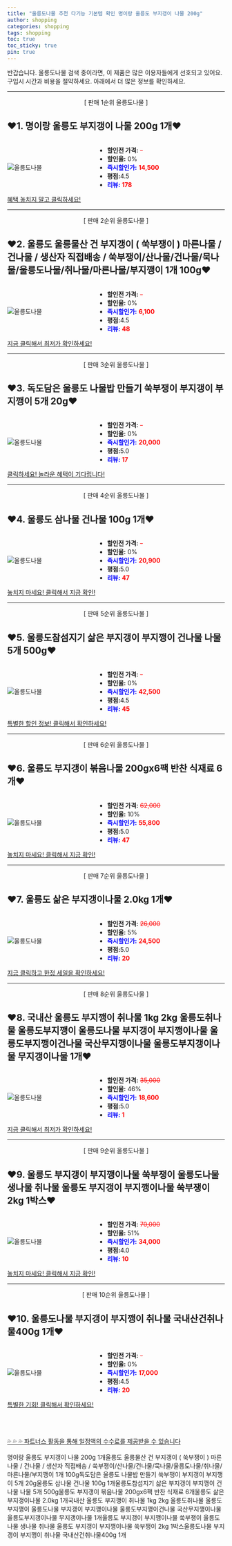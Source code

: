 ```yaml
---
title: "울릉도나물 추천 다기능 기본템 확인 명이랑 울릉도 부지갱이 나물 200g"
author: shopping
categories: shopping
tags: shopping
toc: true
toc_sticky: true
pin: true
---
```

반갑습니다. 울릉도나물 검색 중이라면, 이 제품은 많은 이용자들에게 선호되고 있어요. 구입시 시간과 비용을 절약하세요. 아래에서 더 많은 정보를 확인하세요.

---
<p class="toplist" style="margin: 0 auto; display: block; width: fit-content;">[ 판매 1순위 울릉도나물 ]</p>

<h2><strong>❤️1. 명이랑 울릉도 부지갱이 나물 200g 1개❤️</strong></h2>

<div style="display: flex; align-items: center;">
    <div style="flex: 0.4;">
        <img src="https://thumbnail8.coupangcdn.com/thumbnails/remote/230x230ex/image/vendor_inventory/images/2017/06/22/9/4/27059ca4-2994-4798-8d41-28c8d800e615.jpg" alt="울릉도나물" style="max-width: 100%;">
    </div>
    <div style="flex: 0.6; margin-left: 10px;">
        <ul>
            <li><strong>할인전 가격:</strong> <del style="color: red;">-</del></li>
            <li><strong>할인율:</strong> 0%</li>
            <li><span style='color:blue'><strong>즉시할인가:</strong></span> <span style='color:red'><strong>14,500</strong></span></li>
            <li><strong>평점:</strong>4.5</li>
            <li><span style='color:blue'><strong>리뷰:</strong></span> <span style='color:red'><strong>178</strong></span></li>
        </ul>
    </div>
</div>
<div class="center">
    <a href="https://selin100587.github.io?lptag=AF9450613&subid=githubio&pageKey=24824717&traceid=V0-153&itemId=96578075&vendorItemId=3174171880" class="myButton">
        혜택 놓치지 말고 클릭하세요!
    </a>
</div>


---
<p class="toplist" style="margin: 0 auto; display: block; width: fit-content;">[ 판매 2순위 울릉도나물 ]</p>

<h2><strong>❤️2. 울릉도 울릉물산 건 부지갱이 ( 쑥부쟁이 ) 마른나물 / 건나물 / 생산자 직접배송 / 쑥부쟁이/산나물/건나물/묵나물/울릉도나물/취나물/마른나물/부지깽이 1개 100g❤️</strong></h2>

<div style="display: flex; align-items: center;">
    <div style="flex: 0.4;">
        <img src="https://thumbnail6.coupangcdn.com/thumbnails/remote/230x230ex/image/vendor_inventory/b624/a99496d3346caeb3932bfdc54847080e51779d1d56036ad870654ac427a4.jpg" alt="울릉도나물" style="max-width: 100%;">
    </div>
    <div style="flex: 0.6; margin-left: 10px;">
        <ul>
            <li><strong>할인전 가격:</strong> <del style="color: red;">-</del></li>
            <li><strong>할인율:</strong> 0%</li>
            <li><span style='color:blue'><strong>즉시할인가:</strong></span> <span style='color:red'><strong>6,100</strong></span></li>
            <li><strong>평점:</strong>4.5</li>
            <li><span style='color:blue'><strong>리뷰:</strong></span> <span style='color:red'><strong>48</strong></span></li>
        </ul>
    </div>
</div>
<div class="center">
    <a href="https://selin100587.github.io?lptag=AF9450613&subid=githubio&pageKey=8180151943&traceid=V0-153&itemId=11369860108&vendorItemId=78646121705" class="myButton">
        지금 클릭해서 최저가 확인하세요!
    </a>
</div>


---
<p class="toplist" style="margin: 0 auto; display: block; width: fit-content;">[ 판매 3순위 울릉도나물 ]</p>

<h2><strong>❤️3. 독도담은 울릉도 나물밥 만들기 쑥부쟁이 부지갱이 부지깽이 5개 20g❤️</strong></h2>

<div style="display: flex; align-items: center;">
    <div style="flex: 0.4;">
        <img src="https://thumbnail10.coupangcdn.com/thumbnails/remote/230x230ex/image/vendor_inventory/7da9/a335da7c0b64bf2cb498efd8e21d5fe32ff71c10966af17954784b1510ef.jpg" alt="울릉도나물" style="max-width: 100%;">
    </div>
    <div style="flex: 0.6; margin-left: 10px;">
        <ul>
            <li><strong>할인전 가격:</strong> <del style="color: red;">-</del></li>
            <li><strong>할인율:</strong> 0%</li>
            <li><span style='color:blue'><strong>즉시할인가:</strong></span> <span style='color:red'><strong>20,000</strong></span></li>
            <li><strong>평점:</strong>5.0</li>
            <li><span style='color:blue'><strong>리뷰:</strong></span> <span style='color:red'><strong>17</strong></span></li>
        </ul>
    </div>
</div>
<div class="center">
    <a href="https://selin100587.github.io?lptag=AF9450613&subid=githubio&pageKey=6348728531&traceid=V0-153&itemId=13349851576&vendorItemId=80631580664" class="myButton">
        클릭하세요! 놀라운 혜택이 기다립니다!
    </a>
</div>


---
<p class="toplist" style="margin: 0 auto; display: block; width: fit-content;">[ 판매 4순위 울릉도나물 ]</p>

<h2><strong>❤️4. 울릉도 삼나물 건나물 100g 1개❤️</strong></h2>

<div style="display: flex; align-items: center;">
    <div style="flex: 0.4;">
        <img src="https://thumbnail9.coupangcdn.com/thumbnails/remote/230x230ex/image/vendor_inventory/e01a/f0771642b75368f35d3717f91f336f4dc890b6294a1f9eb2745251afd9c5.jpg" alt="울릉도나물" style="max-width: 100%;">
    </div>
    <div style="flex: 0.6; margin-left: 10px;">
        <ul>
            <li><strong>할인전 가격:</strong> <del style="color: red;">-</del></li>
            <li><strong>할인율:</strong> 0%</li>
            <li><span style='color:blue'><strong>즉시할인가:</strong></span> <span style='color:red'><strong>20,900</strong></span></li>
            <li><strong>평점:</strong>5.0</li>
            <li><span style='color:blue'><strong>리뷰:</strong></span> <span style='color:red'><strong>47</strong></span></li>
        </ul>
    </div>
</div>
<div class="center">
    <a href="https://selin100587.github.io?lptag=AF9450613&subid=githubio&pageKey=5530737564&traceid=V0-153&itemId=8678093844&vendorItemId=5438568922" class="myButton">
        놓치지 마세요! 클릭해서 지금 확인!
    </a>
</div>


---
<p class="toplist" style="margin: 0 auto; display: block; width: fit-content;">[ 판매 5순위 울릉도나물 ]</p>

<h2><strong>❤️5. 울릉도참섬지기 삶은 부지갱이 부지깽이 건나물 나물 5개 500g❤️</strong></h2>

<div style="display: flex; align-items: center;">
    <div style="flex: 0.4;">
        <img src="https://thumbnail10.coupangcdn.com/thumbnails/remote/230x230ex/image/vendor_inventory/e9e6/70d2b7645580640355c5ee217d21f2578138654c2d9e19104ed75d82f72d.jpg" alt="울릉도나물" style="max-width: 100%;">
    </div>
    <div style="flex: 0.6; margin-left: 10px;">
        <ul>
            <li><strong>할인전 가격:</strong> <del style="color: red;">-</del></li>
            <li><strong>할인율:</strong> 0%</li>
            <li><span style='color:blue'><strong>즉시할인가:</strong></span> <span style='color:red'><strong>42,500</strong></span></li>
            <li><strong>평점:</strong>4.5</li>
            <li><span style='color:blue'><strong>리뷰:</strong></span> <span style='color:red'><strong>45</strong></span></li>
        </ul>
    </div>
</div>
<div class="center">
    <a href="https://selin100587.github.io?lptag=AF9450613&subid=githubio&pageKey=5876873894&traceid=V0-153&itemId=21691748711&vendorItemId=90546661470" class="myButton">
        특별한 할인 정보! 클릭해서 확인하세요!
    </a>
</div>


---
<p class="toplist" style="margin: 0 auto; display: block; width: fit-content;">[ 판매 6순위 울릉도나물 ]</p>

<h2><strong>❤️6. 울릉도 부지갱이 볶음나물 200gx6팩 반찬 식재료 6개❤️</strong></h2>

<div style="display: flex; align-items: center;">
    <div style="flex: 0.4;">
        <img src="https://thumbnail7.coupangcdn.com/thumbnails/remote/230x230ex/image/vendor_inventory/288f/a96d3c5be0f0a9817010aa78ab9c3d8e51a467833499f6ca1b55e3ba34e8.jpg" alt="울릉도나물" style="max-width: 100%;">
    </div>
    <div style="flex: 0.6; margin-left: 10px;">
        <ul>
            <li><strong>할인전 가격:</strong> <del style="color: red;">62,000</del></li>
            <li><strong>할인율:</strong> 10%</li>
            <li><span style='color:blue'><strong>즉시할인가:</strong></span> <span style='color:red'><strong>55,800</strong></span></li>
            <li><strong>평점:</strong>5.0</li>
            <li><span style='color:blue'><strong>리뷰:</strong></span> <span style='color:red'><strong>47</strong></span></li>
        </ul>
    </div>
</div>
<div class="center">
    <a href="https://selin100587.github.io?lptag=AF9450613&subid=githubio&pageKey=2140381591&traceid=V0-153&itemId=3635002361&vendorItemId=90725603775" class="myButton">
        놓치지 마세요! 클릭해서 지금 확인!
    </a>
</div>


---
<p class="toplist" style="margin: 0 auto; display: block; width: fit-content;">[ 판매 7순위 울릉도나물 ]</p>

<h2><strong>❤️7. 울릉도 삶은 부지갱이나물 2.0kg 1개❤️</strong></h2>

<div style="display: flex; align-items: center;">
    <div style="flex: 0.4;">
        <img src="https://thumbnail6.coupangcdn.com/thumbnails/remote/230x230ex/image/vendor_inventory/a943/0a3a7f31ddae3e3742893d98247056eb8eab7f86a83ad1c33c95ae97493b.jpg" alt="울릉도나물" style="max-width: 100%;">
    </div>
    <div style="flex: 0.6; margin-left: 10px;">
        <ul>
            <li><strong>할인전 가격:</strong> <del style="color: red;">26,000</del></li>
            <li><strong>할인율:</strong> 5%</li>
            <li><span style='color:blue'><strong>즉시할인가:</strong></span> <span style='color:red'><strong>24,500</strong></span></li>
            <li><strong>평점:</strong>5.0</li>
            <li><span style='color:blue'><strong>리뷰:</strong></span> <span style='color:red'><strong>20</strong></span></li>
        </ul>
    </div>
</div>
<div class="center">
    <a href="https://selin100587.github.io?lptag=AF9450613&subid=githubio&pageKey=2038870466&traceid=V0-153&itemId=3466707729&vendorItemId=71453062050" class="myButton">
        지금 클릭하고 한정 세일을 확인하세요!
    </a>
</div>


---
<p class="toplist" style="margin: 0 auto; display: block; width: fit-content;">[ 판매 8순위 울릉도나물 ]</p>

<h2><strong>❤️8. 국내산 울릉도 부지깽이 취나물 1kg 2kg 울릉도취나물 울릉도부지깽이 울릉도나물 부지갱이 부지깽이나물 울릉도부지깽이건나물 국산무지깽이나물 울릉도부지갱이나물 무지갱이나물 1개❤️</strong></h2>

<div style="display: flex; align-items: center;">
    <div style="flex: 0.4;">
        <img src="https://thumbnail9.coupangcdn.com/thumbnails/remote/230x230ex/image/vendor_inventory/8b8c/6d41ad6d8b36a1ea1b0dc87f0fe987c3b63b710e026b15f213d9727692dd.png" alt="울릉도나물" style="max-width: 100%;">
    </div>
    <div style="flex: 0.6; margin-left: 10px;">
        <ul>
            <li><strong>할인전 가격:</strong> <del style="color: red;">35,000</del></li>
            <li><strong>할인율:</strong> 46%</li>
            <li><span style='color:blue'><strong>즉시할인가:</strong></span> <span style='color:red'><strong>18,600</strong></span></li>
            <li><strong>평점:</strong>5.0</li>
            <li><span style='color:blue'><strong>리뷰:</strong></span> <span style='color:red'><strong>1</strong></span></li>
        </ul>
    </div>
</div>
<div class="center">
    <a href="https://selin100587.github.io?lptag=AF9450613&subid=githubio&pageKey=8067674515&traceid=V0-153&itemId=22697172826&vendorItemId=89732847771" class="myButton">
        지금 클릭해서 최저가 확인하세요!
    </a>
</div>


---
<p class="toplist" style="margin: 0 auto; display: block; width: fit-content;">[ 판매 9순위 울릉도나물 ]</p>

<h2><strong>❤️9. 울릉도 부지갱이 부지깽이나물 쑥부쟁이 울릉도나물 생나물 취나물 울릉도 부지갱이 부지깽이나물 쑥부쟁이 2kg 1박스❤️</strong></h2>

<div style="display: flex; align-items: center;">
    <div style="flex: 0.4;">
        <img src="https://thumbnail7.coupangcdn.com/thumbnails/remote/230x230ex/image/vendor_inventory/20ba/4bb313de3b5ac3b9f459665d8d071265b1e7f999af331ef333294e466824.png" alt="울릉도나물" style="max-width: 100%;">
    </div>
    <div style="flex: 0.6; margin-left: 10px;">
        <ul>
            <li><strong>할인전 가격:</strong> <del style="color: red;">70,000</del></li>
            <li><strong>할인율:</strong> 51%</li>
            <li><span style='color:blue'><strong>즉시할인가:</strong></span> <span style='color:red'><strong>34,000</strong></span></li>
            <li><strong>평점:</strong>4.0</li>
            <li><span style='color:blue'><strong>리뷰:</strong></span> <span style='color:red'><strong>10</strong></span></li>
        </ul>
    </div>
</div>
<div class="center">
    <a href="https://selin100587.github.io?lptag=AF9450613&subid=githubio&pageKey=7163142429&traceid=V0-153&itemId=18031033568&vendorItemId=85185708412" class="myButton">
        놓치지 마세요! 클릭해서 지금 확인!
    </a>
</div>


---
<p class="toplist" style="margin: 0 auto; display: block; width: fit-content;">[ 판매 10순위 울릉도나물 ]</p>

<h2><strong>❤️10. 울릉도나물 부지갱이 부지깽이 취나물 국내산건취나물400g 1개❤️</strong></h2>

<div style="display: flex; align-items: center;">
    <div style="flex: 0.4;">
        <img src="https://thumbnail10.coupangcdn.com/thumbnails/remote/230x230ex/image/vendor_inventory/7baf/6643d964bf499c125e19ae303dd8abb25196601778c46290a5e1d86cfaf6.png" alt="울릉도나물" style="max-width: 100%;">
    </div>
    <div style="flex: 0.6; margin-left: 10px;">
        <ul>
            <li><strong>할인전 가격:</strong> <del style="color: red;">-</del></li>
            <li><strong>할인율:</strong> 0%</li>
            <li><span style='color:blue'><strong>즉시할인가:</strong></span> <span style='color:red'><strong>17,000</strong></span></li>
            <li><strong>평점:</strong>4.5</li>
            <li><span style='color:blue'><strong>리뷰:</strong></span> <span style='color:red'><strong>20</strong></span></li>
        </ul>
    </div>
</div>
<div class="center">
    <a href="https://selin100587.github.io?lptag=AF9450613&subid=githubio&pageKey=8248611819&traceid=V0-153&itemId=18819359512&vendorItemId=74055396258" class="myButton">
        특별한 기회! 클릭해서 확인하세요!
    </a>
</div>

<br><br><br>[💦 💦 💦 파트너스 활동을 통해 일정액의 수수료를 제공받을 수 있습니다](https://link.coupang.com/a/bcpT2c)<br><br>명이랑 울릉도 부지갱이 나물 200g 1개울릉도 울릉물산 건 부지갱이 ( 쑥부쟁이 ) 마른나물 / 건나물 / 생산자 직접배송 / 쑥부쟁이/산나물/건나물/묵나물/울릉도나물/취나물/마른나물/부지깽이 1개 100g독도담은 울릉도 나물밥 만들기 쑥부쟁이 부지갱이 부지깽이 5개 20g울릉도 삼나물 건나물 100g 1개울릉도참섬지기 삶은 부지갱이 부지깽이 건나물 나물 5개 500g울릉도 부지갱이 볶음나물 200gx6팩 반찬 식재료 6개울릉도 삶은 부지갱이나물 2.0kg 1개국내산 울릉도 부지깽이 취나물 1kg 2kg 울릉도취나물 울릉도부지깽이 울릉도나물 부지갱이 부지깽이나물 울릉도부지깽이건나물 국산무지깽이나물 울릉도부지갱이나물 무지갱이나물 1개울릉도 부지갱이 부지깽이나물 쑥부쟁이 울릉도나물 생나물 취나물 울릉도 부지갱이 부지깽이나물 쑥부쟁이 2kg 1박스울릉도나물 부지갱이 부지깽이 취나물 국내산건취나물400g 1개